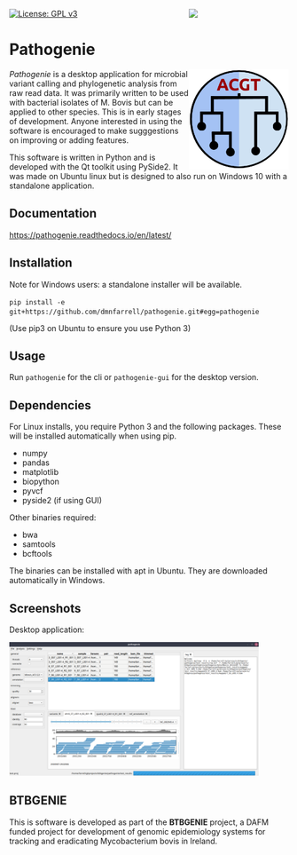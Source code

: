 [![License: GPL v3](https://img.shields.io/badge/License-GPL%20v3-blue.svg)](https://www.gnu.org/licenses/gpl-3.0)
<img align="right" src=img/logo.png width=180px>

# Pathogenie

<img align="right" src=pathogenie/logo.png width=180px>

_Pathogenie_ is a desktop application for microbial variant calling and phylogenetic analysis from raw read data. It was primarily written to be used with bacterial isolates of M. Bovis but can be applied to other species. This is in early stages of development. Anyone interested in using the software is encouraged to make sugggestions on improving or adding features.

This software is written in Python and is developed with the Qt toolkit using PySide2. It was made on Ubuntu linux but is designed to also run on Windows 10 with a standalone application.

## Documentation

https://pathogenie.readthedocs.io/en/latest/

## Installation

Note for Windows users: a standalone installer will be available.

`pip install -e git+https://github.com/dmnfarrell/pathogenie.git#egg=pathogenie`

(Use pip3 on Ubuntu to ensure you use Python 3)

## Usage

Run `pathogenie` for the cli or `pathogenie-gui` for the desktop version.

## Dependencies

For Linux installs, you require Python 3 and the following packages. These will be installed automatically when using pip.

* numpy
* pandas
* matplotlib
* biopython
* pyvcf
* pyside2 (if using GUI)

Other binaries required:

* bwa
* samtools
* bcftools

The binaries can be installed with apt in Ubuntu. They are downloaded automatically in Windows.

## Screenshots

Desktop application:

<img src=img/scr1.png width=450px>

## BTBGENIE

This is software is developed as part of the **BTBGENIE** project, a DAFM funded project for development of genomic epidemiology systems for tracking and eradicating Mycobacterium bovis in Ireland.
